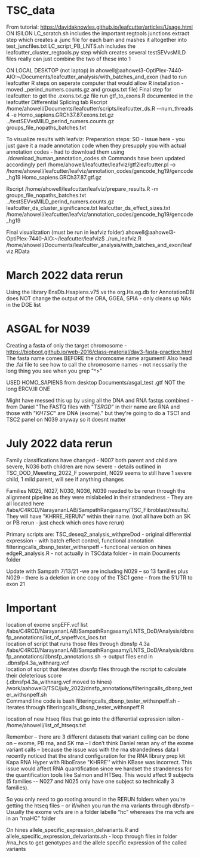 # TSC_data

From tutorial: https://davidaknowles.github.io/leafcutter/articles/Usage.html 
ON ISILON
LC_scratch.sh includes the important regtools junctions extract step which creates a .junc file for each bam and mashes it altogether into test_juncfiles.txt
LC_script_PB_LNTS.sh includes the leafcutter_cluster_regtools.py step which creates several testSEVvsMILD files
really can just combine the two of these into 1

ON LOCAL DESKTOP (not laptop) in ahowell@aahowel3-OptiPlex-7440-AIO:~/Documents/leafcutter_analysis/with_batches_and_exon
(had to run leafcutter R steps on seperate computer that would allow R installation - moved _perind_numers.counts.gz and groups.txt file) 
Final step for leafcutter: 
to get the .exons.txt.gz file run gtf_to_exons.R documented in the leafcutter Differential Splicing tab 
Rscript /home/ahowell/Documents/leafcutter/scripts/leafcutter_ds.R --num_threads 4 -e Homo_sapiens.GRCh37.87.exons.txt.gz ../testSEVvsMILD_perind_numers.counts.gz groups_file_nopaths_batches.txt

To visualize results with leafviz: 
Preperation steps: 
SO - issue here - you just gave it a made annotation code when they presupply you with actual annotation codes - had to download them using ./download_human_annotation_codes.sh
Commands have been updated accordingly
perl /home/ahowell/leafcutter/leafviz/gtf2leafcutter.pl -o /home/ahowell/leafcutter/leafviz/annotation_codes/gencode_hg19/gencode_hg19 Homo_sapiens.GRCh37.87.gtf.gz

Rscript /home/ahowell/leafcutter/leafviz/prepare_results.R -m groups_file_nopaths_batches.txt ../testSEVvsMILD_perind_numers.counts.gz leafcutter_ds_cluster_significance.txt leafcutter_ds_effect_sizes.txt /home/ahowell/leafcutter/leafviz/annotation_codes/gencode_hg19/gencode_hg19

Final visualization (must be run in leafviz folder) 
ahowell@aahowel3-OptiPlex-7440-AIO:~/leafcutter/leafviz$ ./run_leafviz.R /home/ahowell/Documents/leafcutter_analysis/with_batches_and_exon/leafviz.RData

# March 2022 data rerun
Using the library EnsDb.Hsapiens.v75 vs the org.Hs.eg.db for AnnotationDBI does NOT change the output of the ORA, GGEA, SPIA - only cleans up NAs in the DGE list

# ASGAL for N039 
Creating a fasta of only the target chromosome - https://bioboot.github.io/web-2016/class-material/day3-fasta-practice.html 
The fasta name comes BEFORE the chromosme name argument! Also head the .fai file to see how to call the chromosome names - not necssarily the long thing you see when you grep "^>" 

USED HOMO_SAPIENS from desktop Documents/asgal_test .gtf NOT the long ERCV.III ONE 

Might have messed this up by using all the DNA and RNA fastqs combined - from Daniel "The FASTQ files with "_TSRGD_" in their name are RNA and those with "_KHTSC_" are DNA (exome)." but they're going to do a TSC1 and TSC2 panel on N039 anyway so it doesnt matter

# July 2022 data rerun
Family classifications have changed - N007 both parent and child are severe, N036 both children are now severe - details outlined in TSC_DOD_Meeeting_2022_F powerpoint, N029 seems to still have 1 severe child, 1 mild parent, will see if anything changes 

Families N025, N027, N030, N036, N039 needed to be rerun through the alignment pipeline as they were mislabeled in their strandedness - They are all located here /labs/C4RCD/NarayananLAB/SampathRangasamy/TSC_Fibroblast/results/. They will have "KHRRE_RERUN" within their name. (not all have both an SK or PB rerun - just check which ones have rerun)

Primary scripts are:
TSC_deseq2_analysis_withpreDod - original differential expression - with batch effect control, functional annotation 
filteringcalls_dbsnp_tester_withsnpeff - functional version on hines
edgeR_analysis.R - not actually in TSCdata folder - in main Documents folder 


Update with Sampath 7/13/21
-we are including N029 – so 13 families plus N029 – there is a deletion in one copy of the TSC1 gene – from the 5’UTR to exon 21 

# Important 
location of exome snpEFF.vcf list <br />
/labs/C4RCD/NarayananLAB/SampathRangasamy/LNTS_DoD/Analysis/dbnsfp_annotations/list_of_snpeffvcs_locs.txt <br />
location of script that runs those files through dbnsfp 4.3a <br />
/labs/C4RCD/NarayananLAB/SampathRangasamy/LNTS_DoD/Analysis/dbnsfp_annotations/dbnsfp_annotations.sh -> output files end in .dbnsfp4.3a_withnarg.vcf <br />
location of script that iterates dbsnfp files through the rscript to calculate their deleterious score <br />
(.dbnsfp4.3a_withnarg.vcf moved to hines) /work/aahowel3/TSC/july_2022/dnsfp_annotations/filteringcalls_dbsnp_tester_withsnpeff.sh <br />
Command line code is bash filteringcalls_dbsnp_tester_withsnpeff.sh - iterates through filteringcalls_dbsnp_tester_withsnpeff.R 

location of new htseq files that go into the differential expression
isilon - /home/ahowell/list_of_htseqs.txt

Remember – there are 3 different datasets that variant calling can be done on – exome, PB rna, and SK rna – I don’t think Daniel reran any of the exome variant calls – because the issue was with the rna strandedness data 
I recently noticed that the strand configuration for the RNA library prep kit Kapa RNA Hyper with RiboErase "KHRRE'' within KBase was incorrect. This issue would affect RNA quantification since we hardset the strandeness for the quantification tools like Salmon and HTSeq. This would affect 9 subjects (5 families -- N027 and N025 only have one subject so technically 3 families).
 
So you only need to go rooting around in the RERUN folders when you’re getting the htseq files – or if/when you run the rna variants through dbnsfp – 
Usually the exome vcfs are in a folder labelle “hc” whereaes the rna vcfs are in an “rnaHC” folder 

On hines 
allele_specific_expression_delvariants.R and allele_specific_expression_delvariants.sh - loop through files in folder /rna_hcs to get genotypes and the allele specific expression of the called variants  
